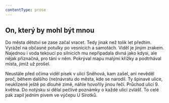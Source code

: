 ```yaml
---
contentType: prose
---
```


## On, který by mohl být mnou

Do města dětství se zase začal vracet. Tedy jinak než tolik let předtím. Vyrážel na občasné potulky po vesnicích a samotách. Viděl je jiným zrakem. Najednou i voda tekoucí po silnicích mu nepřipadala divná jako kdysi, ale nějak příznačná, pro tání v něm. Pokrýval mapu malými křížky a podtrhával místa, jimiž už prošel.  

Neustále před očima viděl písek v ulici Sněhová, kam zašel, ani nevěděl proč, během dalšího (ne)návratu do města, kde se narodil. Ty špinavé ulice, neuklizené ještě po dlouhé zimě, náhle hovořily jinou řečí. Průchod ulicí 9. května. Do notýsku si dělal pečlivé poznámky o každé ulici zvlášť. To celé pak zapil jedním pivem ve výčepu U Sirotků.
